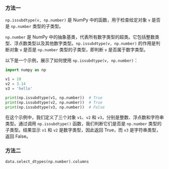 ### 方法一

`np.issubdtype(v, np.number)` 是 NumPy 中的函数，用于检查给定对象 `v` 是否是 `np.number` 类型的子类型。

`np.number` 是 NumPy 中的抽象基类，代表所有数字类型的超类。它包括整数类型、浮点数类型以及其他数字类型。`np.issubdtype(v, np.number)` 的作用是判断对象 `v` 是否是 `np.number` 类型的子类型，即判断 `v` 是否属于数字类型。

以下是一个示例，展示了如何使用 `np.issubdtype(v, np.number)`：

```python
import numpy as np

v1 = 10
v2 = 3.14
v3 = 'hello'

print(np.issubdtype(v1, np.number))  # True
print(np.issubdtype(v2, np.number))  # True
print(np.issubdtype(v3, np.number))  # False
```

在这个示例中，我们定义了三个对象 `v1`、`v2` 和 `v3`，分别是整数、浮点数和字符串类型。通过调用 `np.issubdtype()` 函数，我们判断它们是否是 `np.number` 类型的子类型。结果显示 `v1` 和 `v2` 是数字类型，因此返回 True，而 `v3` 是字符串类型，返回 False。

### 方法二

```python
data.select_dtypes(np.number).columns
```
